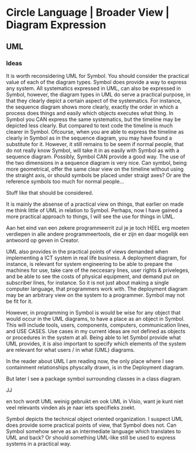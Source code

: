 ﻿Circle Language | Broader View | Diagram Expression
===================================================

UML
---

### Ideas

It is worth reconsidering UML for Symbol.
You should consider the practical value of each of the diagram types. Symbol does provide a way to express any system. 
All systematics expressed in UML, can also be expressed in Symbol, however, the diagram types in UML do serve a practical purpose, in that they clearly depict a certain aspect of the systematics. For instance, the sequence diagram shows more clearly, exactly the order in which a process does things and easily which objects executes what thing. In Symbol you CAN express the same systematics, but the timeline may be depicted less clearly. But compared to text code the timeline is much clearer in Symbol. Ofcourse, when you are able to express the timeline as clearly in Symbol as in the sequence diagram, you may have found a substitute for it. However, it still remains to be seem if normal people, that do not really know Symbol, will take it in as easily with Symbol as with a sequence diagram. Possibly, Symbol CAN provide a good way. The use of the two dimensions in a sequence diagram is very nice. Can symbol, being more geometrical, offer the same clear view on the timeline without using the straight axis, or should symbols be placed under straigt axes?
Or are the reference symbols too much for normal people...


Stuff like that should be considered.

It is mainly the absense of a practical view on things,
that earlier on made me think little of UML in relation to Symbol. Perhaps, now I have gained a more practical approach to things, I will see the use for things in UML.

Aan het eind van een zekere programmeerrit zul je je toch HEEL erg moeten verdiepen in alle andere programmeertools, die er zijn en daar mogelijk een antwoord op geven in Creator.

UML also provides in the practical points of views demanded when implementing a ICT system in real life business. A deployment diagram, for instance, is relevant for system engineering to be able to prepare the machines for use, take care of the neccesary lines, user rights & priveleges, and be able to see the costs of physical equipment, and demand put on subscriber lines, for instance. So it is not just about making a single computer language, that programmers work with. The deployment diagram may be an arbitrary view on the system to a programmer. Symbol may not be fit for it.

However, in programming in Symbol is would be wise for any object that would occur in the UML diagrams, to have a place as an object in Symbol. This will include tools, users, components, computers, communication lines, and USE CASES. Use cases in my current ideas are not defined as objects or procedures in the system at all. Being able to let Symbol provide what UML provides, it is also important to specify which elements of the system are relevant for what users / in what (UML) diagrams.

In the reader about UML I am reading now, the only place where I see containment relationships physcally drawn, is in the Deployment diagram.

But later I see a package symbol surrounding classes in a class diagram.

JJ


en toch wordt UML weinig gebruikt en ook UML in Visio, want je kunt niet veel relevants vinden als je naar iets specifieks zoekt.


Symbol depicts the technical object oriented organization. I suspect UML does provide some practical points of view, that Symbol does not. Can Symbol somehow serve as an intermediate language which translates to UML and back? Or should something UML-like still be used to express systems in a practical way.
